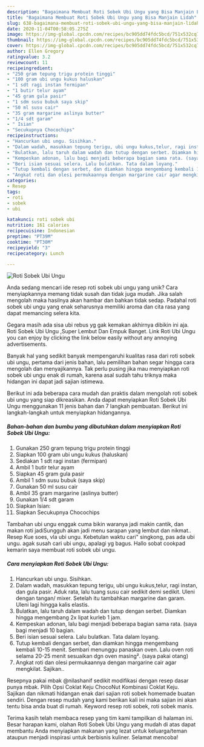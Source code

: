 ```yaml
---
description: "Bagaimana Membuat Roti Sobek Ubi Ungu yang Bisa Manjain Lidah"
title: "Bagaimana Membuat Roti Sobek Ubi Ungu yang Bisa Manjain Lidah"
slug: 638-bagaimana-membuat-roti-sobek-ubi-ungu-yang-bisa-manjain-lidah
date: 2020-11-04T00:58:05.275Z
image: https://img-global.cpcdn.com/recipes/bc905dd74fdc5bcd/751x532cq70/roti-sobek-ubi-ungu-foto-resep-utama.jpg
thumbnail: https://img-global.cpcdn.com/recipes/bc905dd74fdc5bcd/751x532cq70/roti-sobek-ubi-ungu-foto-resep-utama.jpg
cover: https://img-global.cpcdn.com/recipes/bc905dd74fdc5bcd/751x532cq70/roti-sobek-ubi-ungu-foto-resep-utama.jpg
author: Ellen Gregory
ratingvalue: 3.2
reviewcount: 11
recipeingredient:
- "250 gram tepung trigu protein tinggi"
- "100 gram ubi ungu kukus haluskan"
- "1 sdt ragi instan fermipan"
- "1 butir telur ayam"
- "45 gram gula pasir"
- "1 sdm susu bubuk saya skip"
- "50 ml susu cair"
- "35 gram margarine aslinya butter"
- "1/4 sdt garam"
- " Isian"
- "Secukupnya Chocochips"
recipeinstructions:
- "Hancurkan ubi ungu. Sisihkan."
- "Dalam wadah, masukkan tepung terigu, ubi ungu kukus,telur, ragi instan, dan gula pasir. Aduk rata, lalu tuang susu cair sedikit demi sedikit. Uleni dengan tangan/ mixer. Setelah itu tambahkan margarine dan garam. Uleni lagi hingga kalis elastis."
- "Bulatkan, lalu taruh dalam wadah dan tutup dengan serbet. Diamkan hingga mengembang 2x lipat kurleb 1 jam."
- "Kempeskan adonan, lalu bagi menjadi beberapa bagian sama rata. (saya bagi menjadi 10 bagian."
- "Beri isian sesuai selera. Lalu bulatkan. Tata dalam loyang."
- "Tutup kembali dengan serbet, dan diamkan hingga mengembang kembali 10-15 menit. Sembari menunggu panaskan oven. Lalu oven roti selama 20-25 menit sesuaikan dgn oven masing². (saya pakai otang)"
- "Angkat roti dan olesi permukaannya dengan margarine cair agar mengkilat. Sajikan.."
categories:
- Resep
tags:
- roti
- sobek
- ubi

katakunci: roti sobek ubi 
nutrition: 161 calories
recipecuisine: Indonesian
preptime: "PT39M"
cooktime: "PT30M"
recipeyield: "3"
recipecategory: Lunch

---
```



![Roti Sobek Ubi Ungu](https://img-global.cpcdn.com/recipes/bc905dd74fdc5bcd/751x532cq70/roti-sobek-ubi-ungu-foto-resep-utama.jpg)

Anda sedang mencari ide resep roti sobek ubi ungu yang unik? Cara menyiapkannya memang tidak susah dan tidak juga mudah. Jika salah mengolah maka hasilnya akan hambar dan bahkan tidak sedap. Padahal roti sobek ubi ungu yang enak seharusnya memiliki aroma dan cita rasa yang dapat memancing selera kita.

Gegara masih ada sisa ubi rebus yg gak kemakan akhirnya dibikin ini aja. Roti Sobek Ubi Ungu ,Super Lembut Dan Empuk Banget. Link Roti Ubi Ungu you can enjoy by clicking the link below easily without any annoying advertisements.

Banyak hal yang sedikit banyak mempengaruhi kualitas rasa dari roti sobek ubi ungu, pertama dari jenis bahan, lalu pemilihan bahan segar hingga cara mengolah dan menyajikannya. Tak perlu pusing jika mau menyiapkan roti sobek ubi ungu enak di rumah, karena asal sudah tahu triknya maka hidangan ini dapat jadi sajian istimewa.


Berikut ini ada beberapa cara mudah dan praktis dalam mengolah roti sobek ubi ungu yang siap dikreasikan. Anda dapat menyiapkan Roti Sobek Ubi Ungu menggunakan 11 jenis bahan dan 7 langkah pembuatan. Berikut ini langkah-langkah untuk menyiapkan hidangannya.

<!--inarticleads1-->

##### Bahan-bahan dan bumbu yang dibutuhkan dalam menyiapkan Roti Sobek Ubi Ungu:

1. Gunakan 250 gram tepung trigu protein tinggi
1. Siapkan 100 gram ubi ungu kukus (haluskan)
1. Sediakan 1 sdt ragi instan (fermipan)
1. Ambil 1 butir telur ayam
1. Siapkan 45 gram gula pasir
1. Ambil 1 sdm susu bubuk (saya skip)
1. Gunakan 50 ml susu cair
1. Ambil 35 gram margarine (aslinya butter)
1. Gunakan 1/4 sdt garam
1. Siapkan  Isian:
1. Siapkan Secukupnya Chocochips


Tambahan ubi ungu enggak cuma bikin waranya jadi makin cantik, dan makan roti jadiSungguh akan jadi menu sarapan yang lembut dan nikmat.. Resep Kue soes, vla ubi ungu. Kebetulan waktu cari&#34; singkong, pas ada ubi ungu. agak susah cari ubi ungu, apalagi yg bagus. Hallo sobat cookpad kemarin saya membuat roti sobek ubi ungu. 

<!--inarticleads2-->

##### Cara menyiapkan Roti Sobek Ubi Ungu:

1. Hancurkan ubi ungu. Sisihkan.
1. Dalam wadah, masukkan tepung terigu, ubi ungu kukus,telur, ragi instan, dan gula pasir. Aduk rata, lalu tuang susu cair sedikit demi sedikit. Uleni dengan tangan/ mixer. Setelah itu tambahkan margarine dan garam. Uleni lagi hingga kalis elastis.
1. Bulatkan, lalu taruh dalam wadah dan tutup dengan serbet. Diamkan hingga mengembang 2x lipat kurleb 1 jam.
1. Kempeskan adonan, lalu bagi menjadi beberapa bagian sama rata. (saya bagi menjadi 10 bagian.
1. Beri isian sesuai selera. Lalu bulatkan. Tata dalam loyang.
1. Tutup kembali dengan serbet, dan diamkan hingga mengembang kembali 10-15 menit. Sembari menunggu panaskan oven. Lalu oven roti selama 20-25 menit sesuaikan dgn oven masing². (saya pakai otang)
1. Angkat roti dan olesi permukaannya dengan margarine cair agar mengkilat. Sajikan..


Resepnya pakai mbak @nilashanif sedikit modifikasi dengan resep dasar punya mbak. Pilih Opsi Coklat Keju ChocoNut Kombinasi Coklat Keju. Sajikan dan nikmati hidangan enak dari sajian roti sobek homemade buatan sendiri. Dengan resep mudah yang kami berikan kali ini maka sajian ini akan tentu bisa anda buat di rumah. Keyword resep roti sobek, roti sobek manis. 

Terima kasih telah membaca resep yang tim kami tampilkan di halaman ini. Besar harapan kami, olahan Roti Sobek Ubi Ungu yang mudah di atas dapat membantu Anda menyiapkan makanan yang lezat untuk keluarga/teman ataupun menjadi inspirasi untuk berbisnis kuliner. Selamat mencoba!
